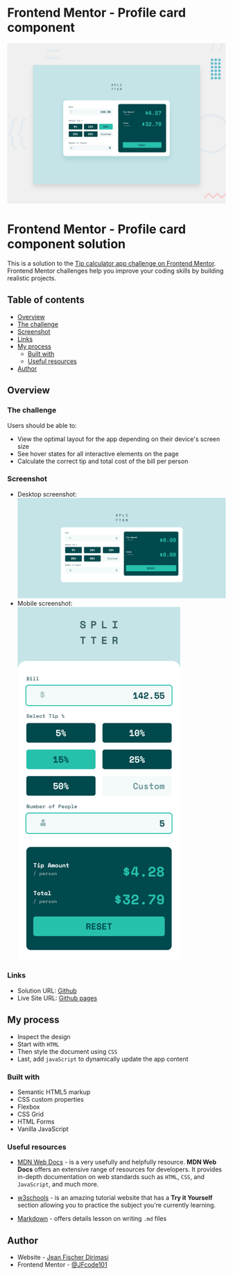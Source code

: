 # Frontend Mentor - Profile card component

![Design preview for the Profile card component coding challenge](./design/desktop-preview.jpg)

# Frontend Mentor - Profile card component solution

This is a solution to the [Tip calculator app challenge on Frontend Mentor](https://www.frontendmentor.io/challenges/tip-calculator-app-ugJNGbJUX). Frontend Mentor challenges help you improve your coding skills by building realistic projects.

## Table of contents

- [Overview](#overview)
- [The challenge](#the-challenge)
- [Screenshot](#screenshot)
- [Links](#links)
- [My process](#my-process)
  - [Built with](#built-with)
  - [Useful resources](#useful-resources)
- [Author](#author)

## Overview

### The challenge

Users should be able to:

- View the optimal layout for the app depending on their device's screen size
- See hover states for all interactive elements on the page
- Calculate the correct tip and total cost of the bill per person

### Screenshot

- Desktop screenshot: ![](./images/desktop.png)
- Mobile screenshot: ![](./images/mobile.png)

### Links

- Solution URL: [Github](https://github.com/jfcode101/frontend-mentor-challenges/tree/main/tip-calculator-app)
- Live Site URL: [Github pages](https://jfcode101.github.io/frontend-mentor-challenges/tip-calculator-app/index.html)

## My process

- Inspect the design
- Start with `HTML`
- Then style the document using `CSS`
- Last, add `javaScript` to dynamically update the app content

### Built with

- Semantic HTML5 markup
- CSS custom properties
- Flexbox
- CSS Grid
- HTML Forms
- Vanilla JavaScript

### Useful resources

- [MDN Web Docs](https://developer.mozilla.org/en-US/) - is a very usefully and helpfully resource. **MDN Web Docs** offers an extensive range of resources for developers. It provides in-depth documentation on web standards such as `HTML`, `CSS`, and `JavaScript`, and much more.

- [w3schools](https://www.w3schools.com) - is an amazing tutorial website that has a **Try it Yourself** section allowing you to practice the subject you're currently learning.
- [Markdown](https://www.markdownguide.org/) - offers details lesson on writing `.md` files

## Author

- Website - [Jean Fischer Dirimasi](https://devjfd.com/)
- Frontend Mentor - [@JFcode101](https://www.frontendmentor.io/profile/jfcode101)
